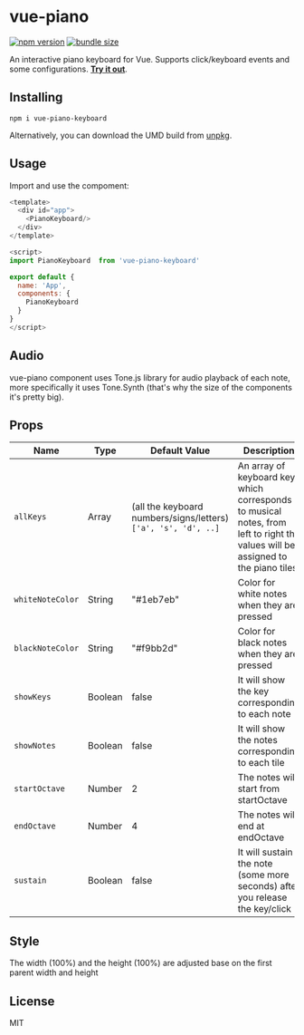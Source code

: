 # vue-piano

[![npm version](https://img.shields.io/npm/v/vue-piano-keyboard.svg)](https://www.npmjs.com/package/vue-piano-keyboard)
[![bundle size](https://img.shields.io/bundlephobia/min/vue-piano-keyboard.svg)](https://bundlephobia.com/result?p=vue-piano-keyboard)

An interactive piano keyboard for Vue. Supports click/keyboard events and some configurations. [**Try it out**](https://micuemerson.github.io/vue-piano/).

## Installing

```
npm i vue-piano-keyboard
```

Alternatively, you can download the UMD build from [unpkg](https://unpkg.com/vue-piano-keyboard).


## Usage

Import and use the compoment:

```js
<template>
  <div id="app">
    <PianoKeyboard/>
  </div>
</template>

<script>
import PianoKeyboard  from 'vue-piano-keyboard'

export default {
  name: 'App',
  components: {
    PianoKeyboard
  }
}
</script>
```

## Audio

vue-piano component uses Tone.js library for audio playback of each note, more specifically it uses Tone.Synth (that's why the size of the components it's pretty big).

## Props

| Name | Type | Default Value | Description |
| ---- | -----| ------------- | ----------- |
| `allKeys` | Array | (all the keyboard numbers/signs/letters) `['a', 's', 'd', ..]` |  An array of keyboard keys which corresponds to musical notes, from left to right the values will be assigned to the piano tiles. |
| `whiteNoteColor` | String | "#1eb7eb" | Color for white notes when they are pressed |
| `blackNoteColor` | String | "#f9bb2d" | Color for black notes when they are pressed |
| `showKeys` | Boolean | false | It will show the key corresponding to each note |
| `showNotes` | Boolean | false | It will show the notes corresponding to each tile |
| `startOctave` | Number | 2 | The notes will start from startOctave |
| `endOctave` | Number | 4 | The notes will end at endOctave |
| `sustain` | Boolean | false | It will sustain the note (some more seconds) after you release the key/click |

## Style

The width (100%) and the height (100%) are adjusted base on the first parent width and height


## License

MIT
